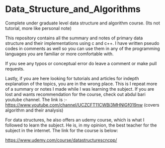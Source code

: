 # Data_Structure_and_Algorithms
Complete under graduate level data structure and algorithm course. (Its not tutorial, more like personal note)

This repository contains all the summary and notes of primary data structure and their implementations using c and c++.
I have written pseudo codes in comments as well so  you can use them in any of the programming languages you are familiar or more comfortable with.

If you see any typos or conceptual error do leave a comment or make pull requests.

Lastly, if you are here looking for tutorials and articles for indepth explanation of the topics, you are in the wrong place. This is I repeat more 
of a summary or notes I made while I was learning the subject. If you are lost and wants recommendation for the course, check out abdul bari youtube channel. The link is :- https://www.youtube.com/channel/UCZCFT11CWBi3MHNlGf019nw (covers algorithm and their analysis)

For data structures, he also offers an udemy course, which is what I followed to learn the subject.
He is, in my opinion, the best teacher for the subject in the internet. The link for the course is below:

https://www.udemy.com/course/datastructurescncpp/



